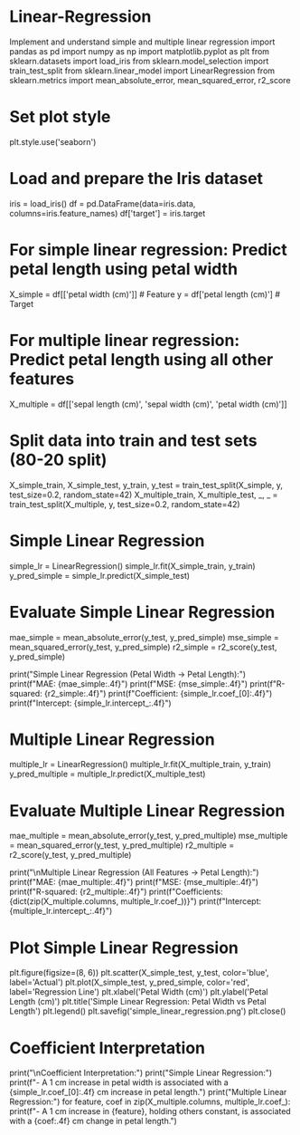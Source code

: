 # Linear-Regression
Implement and understand simple and multiple linear regression
import pandas as pd
import numpy as np
import matplotlib.pyplot as plt
from sklearn.datasets import load_iris
from sklearn.model_selection import train_test_split
from sklearn.linear_model import LinearRegression
from sklearn.metrics import mean_absolute_error, mean_squared_error, r2_score

# Set plot style
plt.style.use('seaborn')

# Load and prepare the Iris dataset
iris = load_iris()
df = pd.DataFrame(data=iris.data, columns=iris.feature_names)
df['target'] = iris.target

# For simple linear regression: Predict petal length using petal width
X_simple = df[['petal width (cm)']]  # Feature
y = df['petal length (cm)']  # Target

# For multiple linear regression: Predict petal length using all other features
X_multiple = df[['sepal length (cm)', 'sepal width (cm)', 'petal width (cm)']]

# Split data into train and test sets (80-20 split)
X_simple_train, X_simple_test, y_train, y_test = train_test_split(X_simple, y, test_size=0.2, random_state=42)
X_multiple_train, X_multiple_test, _, _ = train_test_split(X_multiple, y, test_size=0.2, random_state=42)

# Simple Linear Regression
simple_lr = LinearRegression()
simple_lr.fit(X_simple_train, y_train)
y_pred_simple = simple_lr.predict(X_simple_test)

# Evaluate Simple Linear Regression
mae_simple = mean_absolute_error(y_test, y_pred_simple)
mse_simple = mean_squared_error(y_test, y_pred_simple)
r2_simple = r2_score(y_test, y_pred_simple)

print("Simple Linear Regression (Petal Width -> Petal Length):")
print(f"MAE: {mae_simple:.4f}")
print(f"MSE: {mse_simple:.4f}")
print(f"R-squared: {r2_simple:.4f}")
print(f"Coefficient: {simple_lr.coef_[0]:.4f}")
print(f"Intercept: {simple_lr.intercept_:.4f}")

# Multiple Linear Regression
multiple_lr = LinearRegression()
multiple_lr.fit(X_multiple_train, y_train)
y_pred_multiple = multiple_lr.predict(X_multiple_test)

# Evaluate Multiple Linear Regression
mae_multiple = mean_absolute_error(y_test, y_pred_multiple)
mse_multiple = mean_squared_error(y_test, y_pred_multiple)
r2_multiple = r2_score(y_test, y_pred_multiple)

print("\nMultiple Linear Regression (All Features -> Petal Length):")
print(f"MAE: {mae_multiple:.4f}")
print(f"MSE: {mse_multiple:.4f}")
print(f"R-squared: {r2_multiple:.4f}")
print(f"Coefficients: {dict(zip(X_multiple.columns, multiple_lr.coef_))}")
print(f"Intercept: {multiple_lr.intercept_:.4f}")

# Plot Simple Linear Regression
plt.figure(figsize=(8, 6))
plt.scatter(X_simple_test, y_test, color='blue', label='Actual')
plt.plot(X_simple_test, y_pred_simple, color='red', label='Regression Line')
plt.xlabel('Petal Width (cm)')
plt.ylabel('Petal Length (cm)')
plt.title('Simple Linear Regression: Petal Width vs Petal Length')
plt.legend()
plt.savefig('simple_linear_regression.png')
plt.close()

# Coefficient Interpretation
print("\nCoefficient Interpretation:")
print("Simple Linear Regression:")
print(f"- A 1 cm increase in petal width is associated with a {simple_lr.coef_[0]:.4f} cm increase in petal length.")
print("Multiple Linear Regression:")
for feature, coef in zip(X_multiple.columns, multiple_lr.coef_):
    print(f"- A 1 cm increase in {feature}, holding others constant, is associated with a {coef:.4f} cm change in petal length.")
